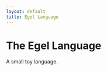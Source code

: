 ```yaml
---
layout: default
title: Egel Language
---
```

<html>
<body>

# The Egel Language

A small toy language.

</body>
</html>
